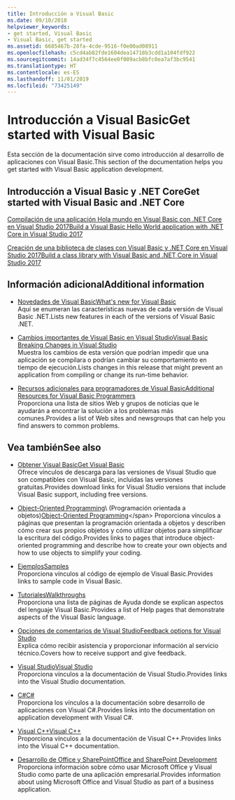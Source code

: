 ```yaml
---
title: Introducción a Visual Basic
ms.date: 09/10/2018
helpviewer_keywords:
- get started, Visual Basic
- Visual Basic, get started
ms.assetid: 6685467b-28fa-4cde-9516-f0e00ad08911
ms.openlocfilehash: c5cd4ab82fde1604dea14718b3cdd1a104fdf922
ms.sourcegitcommit: 14ad34f7c4564ee0f009acb8bfc0ea7af3bc9541
ms.translationtype: HT
ms.contentlocale: es-ES
ms.lasthandoff: 11/01/2019
ms.locfileid: "73425149"
---
```

# <a name="get-started-with-visual-basic"></a><span data-ttu-id="2c849-102">Introducción a Visual Basic</span><span class="sxs-lookup"><span data-stu-id="2c849-102">Get started with Visual Basic</span></span>

<span data-ttu-id="2c849-103">Esta sección de la documentación sirve como introducción al desarrollo de aplicaciones con Visual Basic.</span><span class="sxs-lookup"><span data-stu-id="2c849-103">This section of the documentation helps you get started with Visual Basic application development.</span></span>

## <a name="get-started-with-visual-basic-and-net-core"></a><span data-ttu-id="2c849-104">Introducción a Visual Basic y .NET Core</span><span class="sxs-lookup"><span data-stu-id="2c849-104">Get started with Visual Basic and .NET Core</span></span>

[<span data-ttu-id="2c849-105">Compilación de una aplicación Hola mundo en Visual Basic con .NET Core en Visual Studio 2017</span><span class="sxs-lookup"><span data-stu-id="2c849-105">Build a Visual Basic Hello World application with .NET Core in Visual Studio 2017</span></span>](../../core/tutorials/vb-with-visual-studio.md)

[<span data-ttu-id="2c849-106">Creación de una biblioteca de clases con Visual Basic y .NET Core en Visual Studio 2017</span><span class="sxs-lookup"><span data-stu-id="2c849-106">Build a class library with Visual Basic and .NET Core in Visual Studio 2017</span></span>](../../core/tutorials/vb-library-with-visual-studio.md)

## <a name="additional-information"></a><span data-ttu-id="2c849-107">Información adicional</span><span class="sxs-lookup"><span data-stu-id="2c849-107">Additional information</span></span>

- <span data-ttu-id="2c849-108">[Novedades de Visual Basic](whats-new.md)</span><span class="sxs-lookup"><span data-stu-id="2c849-108">[What's new for Visual Basic](whats-new.md)</span></span>\
<span data-ttu-id="2c849-109">Aquí se enumeran las características nuevas de cada versión de Visual Basic .NET.</span><span class="sxs-lookup"><span data-stu-id="2c849-109">Lists new features in each of the versions of Visual Basic .NET.</span></span>

- <span data-ttu-id="2c849-110">[Cambios importantes de Visual Basic en Visual Studio](breaking-changes-in-visual-studio.md)</span><span class="sxs-lookup"><span data-stu-id="2c849-110">[Visual Basic Breaking Changes in Visual Studio](breaking-changes-in-visual-studio.md)</span></span>\
<span data-ttu-id="2c849-111">Muestra los cambios de esta versión que podrían impedir que una aplicación se compilara o podrían cambiar su comportamiento en tiempo de ejecución.</span><span class="sxs-lookup"><span data-stu-id="2c849-111">Lists changes in this release that might prevent an application from compiling or change its run-time behavior.</span></span>

- <span data-ttu-id="2c849-112">[Recursos adicionales para programadores de Visual Basic](additional-resources.md)</span><span class="sxs-lookup"><span data-stu-id="2c849-112">[Additional Resources for Visual Basic Programmers](additional-resources.md)</span></span>\
<span data-ttu-id="2c849-113">Proporciona una lista de sitios Web y grupos de noticias que le ayudarán a encontrar la solución a los problemas más comunes.</span><span class="sxs-lookup"><span data-stu-id="2c849-113">Provides a list of Web sites and newsgroups that can help you find answers to common problems.</span></span>

## <a name="see-also"></a><span data-ttu-id="2c849-114">Vea también</span><span class="sxs-lookup"><span data-stu-id="2c849-114">See also</span></span>

- [<span data-ttu-id="2c849-115">Obtener Visual Basic</span><span class="sxs-lookup"><span data-stu-id="2c849-115">Get Visual Basic</span></span>](https://visualstudio.microsoft.com/downloads/?utm_medium=microsoft&utm_source=docs.microsoft.com&utm_campaign=inline+link&utm_content=download+vs2019)  
<span data-ttu-id="2c849-116">Ofrece vínculos de descarga para las versiones de Visual Studio que son compatibles con Visual Basic, incluidas las versiones gratuitas.</span><span class="sxs-lookup"><span data-stu-id="2c849-116">Provides download links for Visual Studio versions that include Visual Basic support, including free versions.</span></span>

- <span data-ttu-id="2c849-117">[Object-Oriented Programming](../programming-guide/concepts/object-oriented-programming.md)\ (Programación orientada a objetos)</span><span class="sxs-lookup"><span data-stu-id="2c849-117">[Object-Oriented Programming](../programming-guide/concepts/object-oriented-programming.md)\</span></span>
<span data-ttu-id="2c849-118">Proporciona vínculos a páginas que presentan la programación orientada a objetos y describen cómo crear sus propios objetos y cómo utilizar objetos para simplificar la escritura del código.</span><span class="sxs-lookup"><span data-stu-id="2c849-118">Provides links to pages that introduce object-oriented programming and describe how to create your own objects and how to use objects to simplify your coding.</span></span>

- <span data-ttu-id="2c849-119">[Ejemplos](https://github.com/dotnet/samples/tree/master/snippets/visualbasic)</span><span class="sxs-lookup"><span data-stu-id="2c849-119">[Samples](https://github.com/dotnet/samples/tree/master/snippets/visualbasic)</span></span>\
<span data-ttu-id="2c849-120">Proporciona vínculos al código de ejemplo de Visual Basic.</span><span class="sxs-lookup"><span data-stu-id="2c849-120">Provides links to sample code in Visual Basic.</span></span>

- <span data-ttu-id="2c849-121">[Tutoriales](../../visual-basic/walkthroughs.md)</span><span class="sxs-lookup"><span data-stu-id="2c849-121">[Walkthroughs](../../visual-basic/walkthroughs.md)</span></span>\
<span data-ttu-id="2c849-122">Proporciona una lista de páginas de Ayuda donde se explican aspectos del lenguaje Visual Basic.</span><span class="sxs-lookup"><span data-stu-id="2c849-122">Provides a list of Help pages that demonstrate aspects of the Visual Basic language.</span></span>

- <span data-ttu-id="2c849-123">[Opciones de comentarios de Visual Studio](/visualstudio/ide/feedback-options)</span><span class="sxs-lookup"><span data-stu-id="2c849-123">[Feedback options for Visual Studio](/visualstudio/ide/feedback-options)</span></span>\
<span data-ttu-id="2c849-124">Explica cómo recibir asistencia y proporcionar información al servicio técnico.</span><span class="sxs-lookup"><span data-stu-id="2c849-124">Covers how to receive support and give feedback.</span></span>

- <span data-ttu-id="2c849-125">[Visual Studio](/visualstudio/)</span><span class="sxs-lookup"><span data-stu-id="2c849-125">[Visual Studio](/visualstudio/)</span></span>\
<span data-ttu-id="2c849-126">Proporciona vínculos a la documentación de Visual Studio.</span><span class="sxs-lookup"><span data-stu-id="2c849-126">Provides links into the Visual Studio documentation.</span></span>

- <span data-ttu-id="2c849-127">[C#](../../csharp/index.md)</span><span class="sxs-lookup"><span data-stu-id="2c849-127">[C#](../../csharp/index.md)</span></span>\
<span data-ttu-id="2c849-128">Proporciona los vínculos a la documentación sobre desarrollo de aplicaciones con Visual C#.</span><span class="sxs-lookup"><span data-stu-id="2c849-128">Provides links into the documentation on application development with Visual C#.</span></span>

- <span data-ttu-id="2c849-129">[Visual C++](/cpp/)</span><span class="sxs-lookup"><span data-stu-id="2c849-129">[Visual C++](/cpp/)</span></span>\
<span data-ttu-id="2c849-130">Proporciona vínculos a la documentación de Visual C++.</span><span class="sxs-lookup"><span data-stu-id="2c849-130">Provides links into the Visual C++ documentation.</span></span>

- <span data-ttu-id="2c849-131">[Desarrollo de Office y SharePoint](/visualstudio/vsto/office-and-sharepoint-development-in-visual-studio)</span><span class="sxs-lookup"><span data-stu-id="2c849-131">[Office and SharePoint Development](/visualstudio/vsto/office-and-sharepoint-development-in-visual-studio)</span></span>\
<span data-ttu-id="2c849-132">Proporciona información sobre cómo usar Microsoft Office y Visual Studio como parte de una aplicación empresarial.</span><span class="sxs-lookup"><span data-stu-id="2c849-132">Provides information about using Microsoft Office and Visual Studio as part of a business application.</span></span>
